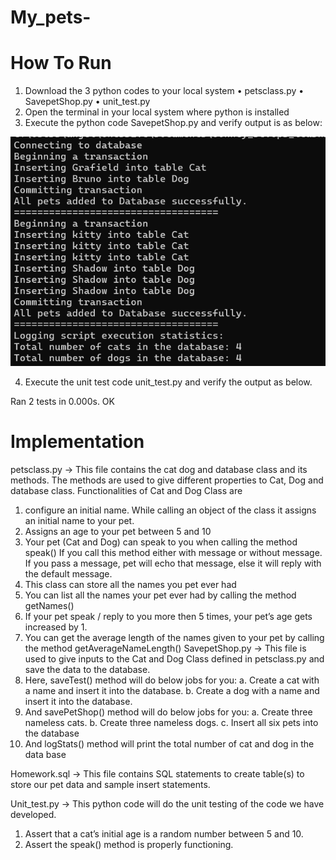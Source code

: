 # My_pets-

# How To Run
1. Download the 3 python codes to your local system
•	petsclass.py
•	SavepetShop.py
•	unit_test.py
2. Open the terminal in your local system where python is installed
3. Execute the python code SavepetShop.py and verify output is as below:
   
![image](https://github.com/j0hncy/My_pets-/blob/main/output.png)

4. Execute the unit test code unit_test.py and verify the output as below.

Ran 2 tests in 0.000s.
OK

# Implementation
petsclass.py -> This file contains the cat dog and database class and its methods. The methods are used to give different properties to Cat, Dog and database class. Functionalities of Cat and Dog Class are
1.	configure an initial name. While calling an object of the class it assigns an initial name to your pet.
2.	Assigns an age to your pet between 5 and 10
3.	Your pet (Cat and Dog) can speak to you when calling the method speak()
If you call this method either with message or without message. If you pass a message, pet will echo that message, else it will reply with the default message.
4.	This class can store all the names you pet ever had
5.	You can list all the names your pet ever had by calling the method getNames()
6.	If your pet speak / reply to you more then 5 times, your pet’s age gets increased by 1.
7.	You can get the average length of the names given to your pet by calling the method getAverageNameLength() 
SavepetShop.py -> This file is used to give inputs to the Cat and Dog Class defined in petsclass.py and save the data to the database.
1.	Here, saveTest() method will do below jobs for you:
a.	Create a cat with a name and insert it into the database.
b.	Create a dog with a name and insert it into the database.
2.	And savePetShop() method will do below jobs for you:
a.	Create three nameless cats.
b.	Create three nameless dogs.
c.	Insert all six pets into the database
3.	And logStats() method will print the total number of cat and dog in the data base

Homework.sql -> This file contains SQL statements to create table(s) to store our pet data and sample insert statements.

Unit_test.py -> This python code will do the unit testing of the code we have developed.
1.	Assert that a cat’s initial age is a random number between 5 and 10.
2.	Assert the speak() method is properly functioning.









